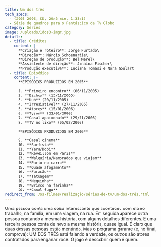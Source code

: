 ```yaml
---
title: Um dos três
tech_specs:
  - (2005-2006, SD, 20x8 min, 1.33:1)
  - Série de quadros para o Fantástico da TV Globo
category: Séries
image: /uploads/1dos3-imgr.jpg
details:
  - title: Créditos
    content: |-
      **Criação e roteiro**: Jorge Furtado\
      **Direção**: Márcio Schoenardie\
      **Direçao de produção**: Bel Merel\
      **Assistente de direção**: Janaína Fischer\
      **Produção executiva**: Luciana Tomasi e Nora Goulart
  - title: Episódios
    content: |-
      **EPISÓDIOS PRODUZIDOS EM 2005**

      1. **Primeiro encontro** (06/11/2005)
      2. **Bichos** (13/11/2005)
      3. **Uuh** (20/11/2005)
      4. **Irresistível** (27/11/2005)
      5. **Atores** (15/01/2006)
      6. **Tyson** (22/01/2006)
      7. **Casal apaixonado** (29/01/2006)
      8. **TV no lixo** (05/02/2006)

      **EPISÓDIOS PRODUZIDOS EM 2006**

      9. **Casal cinema**
      10. **Surfista**
      11. **Yara/Dobi**
      12. **Reveillon em Paris**
      13. **Walquíria/Namorados que viajam**
      14. **Parto no carro**
      15. **Quase afogamento**
      16. **Furacão**
      17. **Tatuagem**
      18. **Neguinha**
      19. **Brinco na farinha**
      20. **Casal fuga**
redirect_from: /os-filmes/realização/séries-de-tv/um-dos-três.html
---
```

Uma pessoa conta uma coisa interessante que aconteceu com ela no trabalho, na família, em uma viagem, na rua. Em seguida aparece outra pessoa contando a mesma história, com alguns detalhes diferentes. E uma terceira pessoa conta de novo a mesma história, quase igual. É claro que duas dessas pessoas estão mentindo. Mas o programa garante (e, no final, comprova): UM DOS TRÊS está falando a verdade, os outros são atores contratados para enganar você. O jogo é descobrir quem é quem.